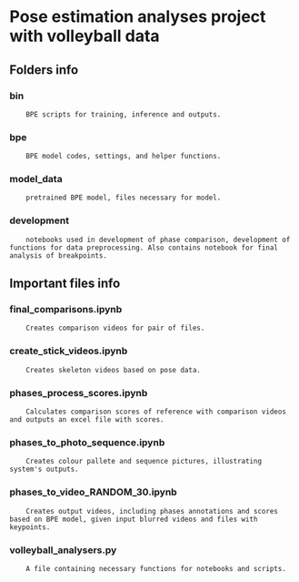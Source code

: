 # Pose estimation analyses project with volleyball data


## Folders info
### bin
        BPE scripts for training, inference and outputs.
### bpe
        BPE model codes, settings, and helper functions.
### model_data
        pretrained BPE model, files necessary for model.
### development
        notebooks used in development of phase comparison, development of functions for data preprocessing. Also contains notebook for final analysis of breakpoints.

## Important files info
### final_comparisons.ipynb
        Creates comparison videos for pair of files.
### create_stick_videos.ipynb
        Creates skeleton videos based on pose data.
### phases_process_scores.ipynb
        Calculates comparison scores of reference with comparison videos and outputs an excel file with scores.
### phases_to_photo_sequence.ipynb
        Creates colour pallete and sequence pictures, illustrating system's outputs.
### phases_to_video_RANDOM_30.ipynb 
        Creates output videos, including phases annotations and scores based on BPE model, given input blurred videos and files with keypoints.
### volleyball_analysers.py
        A file containing necessary functions for notebooks and scripts.

<!-- ## Getting started
### Installation
- Clone the repository:
        
        git clone https://github.com/dukekush/volleyball_pose_bpe.git

- Go to the project directory:

        cd volleyball_pose_bpe

- Install dependencies:

        pip install -r requirements.txt

- Adjust the <b>PROJECT_GLOBAL_PATH</b> in <b>setup.py</b>:

        
        PROJECT_GLOBAL_PATH = '/absolute-path-to/volleyball_pose_bpe/'
        
        # In google colab:
        PROJECT_GLOBAL_PATH = '/content/volleyball_pose_bpe/'

### Creating videos
- Run examples in <b>video_comparison.ipynb</b> notebook. -->
